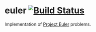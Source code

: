 # euler [![Build Status](https://travis-ci.com/jcosentino11/euler.svg?branch=main)](https://travis-ci.com/jcosentino11/euler)
Implementation of [Project Euler](https://projecteuler.net/) problems.
